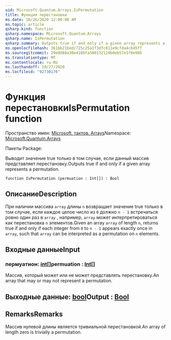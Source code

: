 ```yaml
---
uid: Microsoft.Quantum.Arrays.IsPermutation
title: Функция перестановки
ms.date: 10/26/2020 12:00:00 AM
ms.topic: article
qsharp.kind: function
qsharp.namespace: Microsoft.Quantum.Arrays
qsharp.name: IsPermutation
qsharp.summary: Outputs true if and only if a given array represents a permutation.
ms.openlocfilehash: 361bb21bedc725c25a1f3dfc811e9cfda4cb45ff
ms.sourcegitcommit: 29e0d88a30e4166fa580132124b0eb57e1f0e986
ms.translationtype: MT
ms.contentlocale: ru-RU
ms.lasthandoff: 10/27/2020
ms.locfileid: "92730176"
---
```

# <a name="ispermutation-function"></a><span data-ttu-id="c6710-102">Функция перестановки</span><span class="sxs-lookup"><span data-stu-id="c6710-102">IsPermutation function</span></span>

<span data-ttu-id="c6710-103">Пространство имен: [Microsoft. тактов. Arrays](xref:Microsoft.Quantum.Arrays)</span><span class="sxs-lookup"><span data-stu-id="c6710-103">Namespace: [Microsoft.Quantum.Arrays](xref:Microsoft.Quantum.Arrays)</span></span>

<span data-ttu-id="c6710-104">Пакеты [](https://nuget.org/packages/)</span><span class="sxs-lookup"><span data-stu-id="c6710-104">Package: [](https://nuget.org/packages/)</span></span>


<span data-ttu-id="c6710-105">Выводит значение true только в том случае, если данный массив представляет перестановку.</span><span class="sxs-lookup"><span data-stu-id="c6710-105">Outputs true if and only if a given array represents a permutation.</span></span>

```qsharp
function IsPermutation (permuation : Int[]) : Bool
```


## <a name="description"></a><span data-ttu-id="c6710-106">Описание</span><span class="sxs-lookup"><span data-stu-id="c6710-106">Description</span></span>

<span data-ttu-id="c6710-107">При наличии массива `array` длины `n` возвращает значение true только в том случае, если каждое целое число из `0` должно `n - 1` встречаться ровно один раз в `array` , например, `array` может интерпретироваться как перестановка `n` элементов.</span><span class="sxs-lookup"><span data-stu-id="c6710-107">Given an array `array` of length `n`, returns true if and only if each integer from `0` to `n - 1` appears exactly once in `array`, such that `array` can be interpreted as a permutation on `n` elements.</span></span>

## <a name="input"></a><span data-ttu-id="c6710-108">Входные данные</span><span class="sxs-lookup"><span data-stu-id="c6710-108">Input</span></span>

### <a name="permuation--int"></a><span data-ttu-id="c6710-109">пермуатион: [int](xref:microsoft.quantum.lang-ref.int)[]</span><span class="sxs-lookup"><span data-stu-id="c6710-109">permuation : [Int](xref:microsoft.quantum.lang-ref.int)[]</span></span>

<span data-ttu-id="c6710-110">Массив, который может или не может представлять перестановку.</span><span class="sxs-lookup"><span data-stu-id="c6710-110">An array that may or may not represent a permutation.</span></span>



## <a name="output--bool"></a><span data-ttu-id="c6710-111">Выходные данные: [bool](xref:microsoft.quantum.lang-ref.bool)</span><span class="sxs-lookup"><span data-stu-id="c6710-111">Output : [Bool](xref:microsoft.quantum.lang-ref.bool)</span></span>



## <a name="remarks"></a><span data-ttu-id="c6710-112">Remarks</span><span class="sxs-lookup"><span data-stu-id="c6710-112">Remarks</span></span>

<span data-ttu-id="c6710-113">Массив нулевой длины является тривиальной перестановкой.</span><span class="sxs-lookup"><span data-stu-id="c6710-113">An array of length zero is trivially a permutation.</span></span>